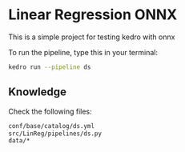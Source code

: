 # Linear Regression ONNX

This is a simple project for testing kedro with onnx

To run the pipeline, type this in your terminal:

```bash
kedro run --pipeline ds
```

## Knowledge

Check the following files:

```txt
conf/base/catalog/ds.yml
src/LinReg/pipelines/ds.py
data/*
```
